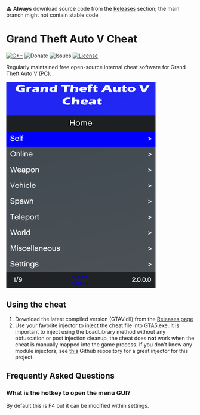 :warning: **Always** download source code from the [Releases](https://github.com/HatchesPls/GrandTheftAutoV-Cheat/releases) section; the main branch might not contain stable code

# Grand Theft Auto V Cheat
[![C++](https://img.shields.io/badge/Language-C%2B%2B-16ba42?style=flat-square)](https://en.wikipedia.org/wiki/C%2B%2B)
![Donate](https://img.shields.io/badge/Bitcoin-3BwCVtcJaNgUovcYQkDYFjrdy5YydTnjwc-red?style=flat-square)
![Issues](https://img.shields.io/github/issues/HatchesPls/GrandTheftAutoV-Cheat?style=flat-square)
[![License](https://img.shields.io/badge/License-MIT-blue?style=flat-square)](LICENSE)

Regularly maintained free open-source internal cheat software for Grand Theft Auto V (PC).

![](/Resources/preview_image.png)

## Using the cheat
1. Download the latest compiled version (GTAV.dll) from the [Releases page](https://github.com/HatchesPls/GrandTheftAutoV-Cheat/releases)
2. Use your favorite injector to inject the cheat file into GTA5.exe. It is important to inject using the LoadLibrary method without any obfuscation or post injection cleanup, the cheat does **not** work when the cheat is manually mapped into the game process. If you don't know any module injectors, see [this](https://github.com/HatchesPls/SimpleModuleInjector) Github repository for a great injector for this project.

## Frequently Asked Questions
### What is the hotkey to open the menu GUI?
By default this is F4 but it can be modified within settings.
